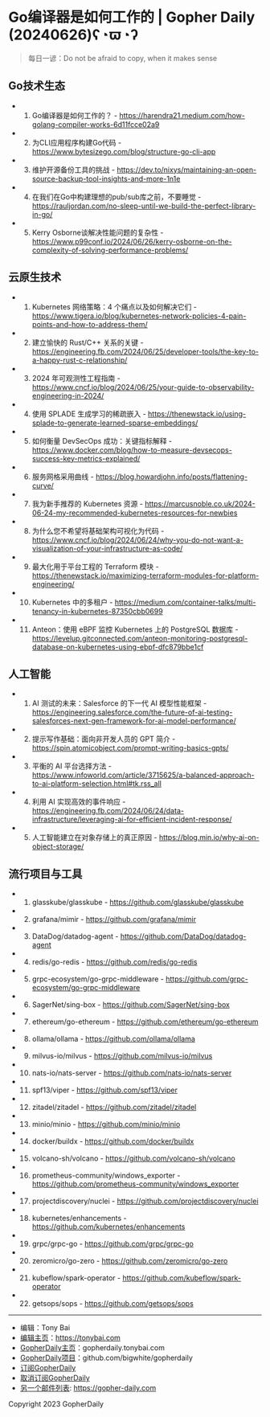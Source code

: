 # Go编译器是如何工作的 | Gopher Daily (20240626)ʕ◔ϖ◔ʔ

>每日一谚：Do not be afraid to copy, when it makes sense

## Go技术生态


- 1. Go编译器是如何工作的？ - https://harendra21.medium.com/how-golang-compiler-works-6d11fcce02a9

- 2. 为CLI应用程序构建Go代码 - https://www.bytesizego.com/blog/structure-go-cli-app

- 3. 维护开源备份工具的挑战 - https://dev.to/nixys/maintaining-an-open-source-backup-tool-insights-and-more-1n1e

- 4. 在我们在Go中构建理想的pub/sub库之前，不要睡觉 - https://rauljordan.com/no-sleep-until-we-build-the-perfect-library-in-go/

- 5. Kerry Osborne谈解决性能问题的复杂性 - https://www.p99conf.io/2024/06/26/kerry-osborne-on-the-complexity-of-solving-performance-problems/


## 云原生技术


- 1. Kubernetes 网络策略：4 个痛点以及如何解决它们 - https://www.tigera.io/blog/kubernetes-network-policies-4-pain-points-and-how-to-address-them/

- 2. 建立愉快的 Rust/C&#43;&#43; 关系的关键 - https://engineering.fb.com/2024/06/25/developer-tools/the-key-to-a-happy-rust-c-relationship/

- 3. 2024 年可观测性工程指南 - https://www.cncf.io/blog/2024/06/25/your-guide-to-observability-engineering-in-2024/

- 4. 使用 SPLADE 生成学习的稀疏嵌入 - https://thenewstack.io/using-splade-to-generate-learned-sparse-embeddings/

- 5. 如何衡量 DevSecOps 成功：关键指标解释 - https://www.docker.com/blog/how-to-measure-devsecops-success-key-metrics-explained/

- 6. 服务网格采用曲线 - https://blog.howardjohn.info/posts/flattening-curve/

- 7. 我为新手推荐的 Kubernetes 资源 - https://marcusnoble.co.uk/2024-06-24-my-recommended-kubernetes-resources-for-newbies

- 8. 为什么您不希望将基础架构可视化为代码 - https://www.cncf.io/blog/2024/06/24/why-you-do-not-want-a-visualization-of-your-infrastructure-as-code/

- 9. 最大化用于平台工程的 Terraform 模块 - https://thenewstack.io/maximizing-terraform-modules-for-platform-engineering/

- 10. Kubernetes 中的多租户 - https://medium.com/container-talks/multi-tenancy-in-kubernetes-87350cbb0699

- 11. Anteon：使用 eBPF 监控 Kubernetes 上的 PostgreSQL 数据库 - https://levelup.gitconnected.com/anteon-monitoring-postgresql-database-on-kubernetes-using-ebpf-dfc879bbe1cf


## 人工智能


- 1. AI 测试的未来：Salesforce 的下一代 AI 模型性能框架 - https://engineering.salesforce.com/the-future-of-ai-testing-salesforces-next-gen-framework-for-ai-model-performance/

- 2. 提示写作基础：面向非开发人员的 GPT 简介 - https://spin.atomicobject.com/prompt-writing-basics-gpts/

- 3. 平衡的 AI 平台选择方法 - https://www.infoworld.com/article/3715625/a-balanced-approach-to-ai-platform-selection.html#tk.rss_all

- 4. 利用 AI 实现高效的事件响应 - https://engineering.fb.com/2024/06/24/data-infrastructure/leveraging-ai-for-efficient-incident-response/

- 5. 人工智能建立在对象存储上的真正原因 - https://blog.min.io/why-ai-on-object-storage/


## 流行项目与工具


- 1. glasskube/glasskube - https://github.com/glasskube/glasskube

- 2. grafana/mimir - https://github.com/grafana/mimir

- 3. DataDog/datadog-agent - https://github.com/DataDog/datadog-agent

- 4. redis/go-redis - https://github.com/redis/go-redis

- 5. grpc-ecosystem/go-grpc-middleware - https://github.com/grpc-ecosystem/go-grpc-middleware

- 6. SagerNet/sing-box - https://github.com/SagerNet/sing-box

- 7. ethereum/go-ethereum - https://github.com/ethereum/go-ethereum

- 8. ollama/ollama - https://github.com/ollama/ollama

- 9. milvus-io/milvus - https://github.com/milvus-io/milvus

- 10. nats-io/nats-server - https://github.com/nats-io/nats-server

- 11. spf13/viper - https://github.com/spf13/viper

- 12. zitadel/zitadel - https://github.com/zitadel/zitadel

- 13. minio/minio - https://github.com/minio/minio

- 14. docker/buildx - https://github.com/docker/buildx

- 15. volcano-sh/volcano - https://github.com/volcano-sh/volcano

- 16. prometheus-community/windows_exporter - https://github.com/prometheus-community/windows_exporter

- 17. projectdiscovery/nuclei - https://github.com/projectdiscovery/nuclei

- 18. kubernetes/enhancements - https://github.com/kubernetes/enhancements

- 19. grpc/grpc-go - https://github.com/grpc/grpc-go

- 20. zeromicro/go-zero - https://github.com/zeromicro/go-zero

- 21. kubeflow/spark-operator - https://github.com/kubeflow/spark-operator

- 22. getsops/sops - https://github.com/getsops/sops


----

- 编辑：Tony Bai
- [编辑主页](https://tonybai.com)：https://tonybai.com
- [GopherDaily主页](https://gopherdaily.tonybai.com)：gopherdaily.tonybai.com
- [GopherDaily项目](https://github.com/bigwhite/gopherdaily)：github.com/bigwhite/gopherdaily
- [订阅GopherDaily](https://gopherdaily.tonybai.com/subscribe)
- [取消订阅GopherDaily](https://gopherdaily.tonybai.com/unsubscribe)
- [另一个邮件列表](https://gopher-daily.com): https://gopher-daily.com

Copyright 2023 GopherDaily
